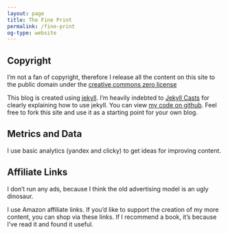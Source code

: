 ```yaml
---
layout: page
title: The Fine Print
permalink: /fine-print
og-type: website
---
```


## Copyright

I’m not a fan of copyright, therefore I release all the content on this site to the public domain under the <a href="https://creativecommons.org/publicdomain/zero/1.0/" target="_blank">creative commons zero license</a>

This blog is created using <a href="http://jekyllrb.com" target="_blank">jekyll</a>. I’m heavily indebted to <a href="http://jekyll.tips" target="_blank">Jekyll Casts</a> for clearly explaining how to use jekyll. You can view <a href="https://github.com/derekkedziora/derekkedziora.github.io" target="_blank">my code on github</a>. Feel free to fork this site and use it as a starting point for your own blog.

## Metrics and Data

I use basic analytics (yandex and clicky) to get ideas for improving content.

## Affiliate Links

I don’t run any ads, because I think the old advertising model is an ugly dinosaur.

I use Amazon affiliate links. If you’d like to support the creation of my more content, you can shop via these links. If I recommend a book, it’s because I’ve read it and found it useful.
